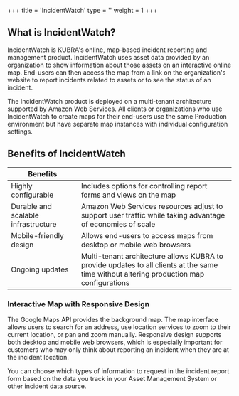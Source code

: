 +++
title = 'IncidentWatch'
type = ''
weight = 1
+++

## What is IncidentWatch?

IncidentWatch is KUBRA's online, map-based incident reporting and management product. IncidentWatch uses asset data provided by an organization to show information about those assets on an interactive online map. End-users can then access the map from a link on the organization's website to report incidents related to assets or to see the status of an incident.

The IncidentWatch product is deployed on a multi-tenant architecture supported by Amazon Web Services. All clients or organizations who use IncidentWatch to create maps for their end-users use the same Production environment but have separate map instances with individual configuration settings.

## Benefits of IncidentWatch

| Benefits |  |
-----|-----
Highly configurable | Includes options for controlling report forms and views on the map
Durable and scalable infrastructure | Amazon Web Services resources adjust to support user traffic while taking advantage of economies of scale
Mobile-friendly design | Allows end-users to access maps from desktop or mobile web browsers
Ongoing updates | Multi-tenant architecture allows KUBRA to provide updates to all clients at the same time without altering production map configurations

### Interactive Map with Responsive Design

The Google Maps API provides the background map. The map interface allows users to search for an address, use location services to zoom to their current location, or pan and zoom manually. Responsive design supports both desktop and mobile web browsers, which is especially important for customers who may only think about reporting an incident when they are at the incident location.

You can choose which types of information to request in the incident report form based on the data you track in your Asset Management System or other incident data source.
